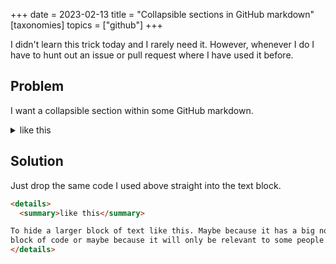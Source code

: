 +++
date = 2023-02-13
title = "Collapsible sections in GitHub markdown"
[taxonomies]
topics = ["github"]
+++

I didn't learn this trick today and I rarely need it. However, whenever I do 
I have to hunt out an issue or pull request where I have used it before.

## Problem

I want a collapsible section within some GitHub markdown.

<details>
  <summary>like this</summary>

To hide a larger block of text like this. Maybe because it has a big noisy
block of code or maybe because it will only be relevant to some people.
</details>

## Solution

Just drop the same code I used above straight into the text block.

```html
<details>
  <summary>like this</summary>

To hide a larger block of text like this. Maybe because it has a big noisy
block of code or maybe because it will only be relevant to some people.
</details>
```
